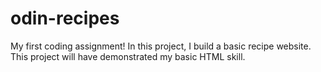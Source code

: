 # odin-recipes
My first coding assignment!
In this project, I build a basic recipe website. This project will have demonstrated my basic HTML skill.